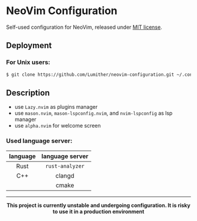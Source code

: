 # NeoVim Configuration
Self-used configuration for NeoVim, released under [MIT license](LICENSE).

## Deployment
### For Unix users:
```zsh
$ git clone https://github.com/Lumither/neovim-configuration.git ~/.config/nvim
```

## Description
- use `Lazy.nvim` as plugins manager
- use `mason.nvim`, `mason-lspconfig.nvim`, and `nvim-lspconfig` as lsp manager
- use `alpha.nvim` for welcome screen

### Used language server:
<center>

| language | language server |
| :------: | :-------------: |
|   Rust   | `rust-analyzer` |
|   C++    |     clangd      |
|          |      cmake      |

</center>

---

<center>

**This project is currently unstable and undergoing configuration. It is risky to use it in a production environment**

</center>

